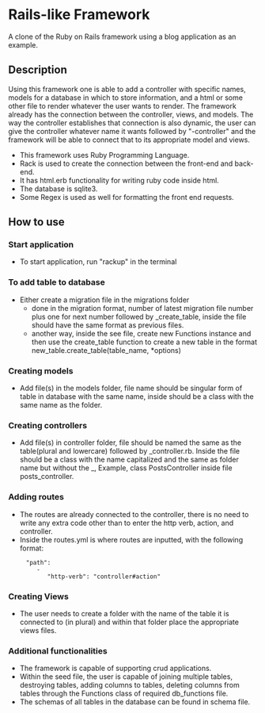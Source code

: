 # Rails-like Framework

A clone of the Ruby on Rails framework using a blog application as an example.

## Description

Using this framework one is able to add a controller with specific names, models for a database in which to store information, and a html or some other file to render whatever the user wants to render. The framework already has the connection between the controller, views, and models. The way the controller establishes that connection is also dynamic, the user can give the controller whatever name it wants followed by "-controller" and the framework will be able to connect that to its appropriate model and views. 

- This framework uses Ruby Programming Language. 
- Rack is used to create the connection between the front-end and back-end. 
- It has html.erb functionality for writing ruby code inside html. 
- The database is sqlite3. 
- Some Regex is used as well for formatting the front end requests.

## How to use

### Start application
- To start application, run "rackup" in the terminal

### To add table to database
- Either create a migration file in the migrations folder
	- done in the migration format, number of latest migration file number plus one for next number followed by _create_table, inside the file should have the same format as previous files.
	- another way, inside the see file, create new Functions instance and then use the create_table function to create a new table in the format new_table.create_table(table_name, *options)


### Creating models
- Add file(s) in the models folder, file name should be singular form of table in database with the same name, inside should be a class with the same name as the folder.


### Creating controllers
- Add file(s) in controller folder, file should be named the same as the table(plural and lowercare) followed by _controller.rb. Inside the file should be a class with the name capitalized and the same as folder name but without the _, Example, class PostsController inside file posts_controller.


### Adding routes
- The routes are already connected to the controller, there is no need to write any extra code other than to enter the http verb, action, and controller.
- Inside the routes.yml is where routes are inputted, with the following format:
```
	 "path":
		-
		   "http-verb": "controller#action"
```

### Creating Views
- The user needs to create a folder with the name of the table it is connected to (in plural) and within that folder place the appropriate views files.


### Additional functionalities
- The framework is capable of supporting crud applications.
- Within the seed file, the user is capable of joining multiple tables, destroying tables, adding columns to tables, deleting columns from tables through the Functions class of required db_functions file.
- The schemas of all tables in the database can be found in schema file.
